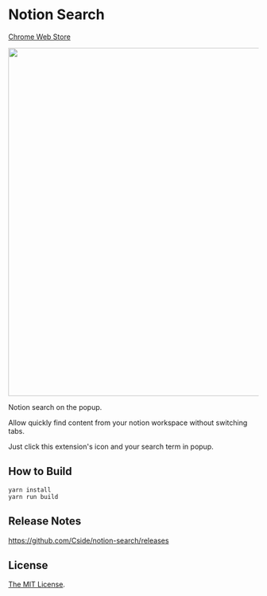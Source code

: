 # Notion Search

[Chrome Web Store](https://chrome.google.com/webstore/detail/notion-search/nelmlmaelgfcpjgknkidapfnoddpjfee)

<img src="https://user-images.githubusercontent.com/315510/209901453-03629f48-d7a1-4c4f-aac0-e2b6b8705e26.gif" width="700px" />

Notion search on the popup.

Allow quickly find content from your notion workspace without switching tabs.

Just click this extension's icon and your search term in popup.

## How to Build

```
yarn install
yarn run build
```

## Release Notes

https://github.com/Cside/notion-search/releases

## License

[The MIT License](/LICENSE).
